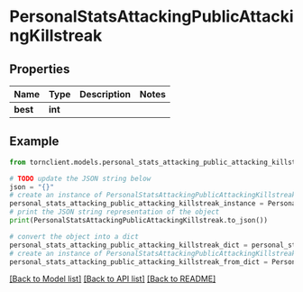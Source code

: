# PersonalStatsAttackingPublicAttackingKillstreak


## Properties

Name | Type | Description | Notes
------------ | ------------- | ------------- | -------------
**best** | **int** |  | 

## Example

```python
from tornclient.models.personal_stats_attacking_public_attacking_killstreak import PersonalStatsAttackingPublicAttackingKillstreak

# TODO update the JSON string below
json = "{}"
# create an instance of PersonalStatsAttackingPublicAttackingKillstreak from a JSON string
personal_stats_attacking_public_attacking_killstreak_instance = PersonalStatsAttackingPublicAttackingKillstreak.from_json(json)
# print the JSON string representation of the object
print(PersonalStatsAttackingPublicAttackingKillstreak.to_json())

# convert the object into a dict
personal_stats_attacking_public_attacking_killstreak_dict = personal_stats_attacking_public_attacking_killstreak_instance.to_dict()
# create an instance of PersonalStatsAttackingPublicAttackingKillstreak from a dict
personal_stats_attacking_public_attacking_killstreak_from_dict = PersonalStatsAttackingPublicAttackingKillstreak.from_dict(personal_stats_attacking_public_attacking_killstreak_dict)
```
[[Back to Model list]](../README.md#documentation-for-models) [[Back to API list]](../README.md#documentation-for-api-endpoints) [[Back to README]](../README.md)


